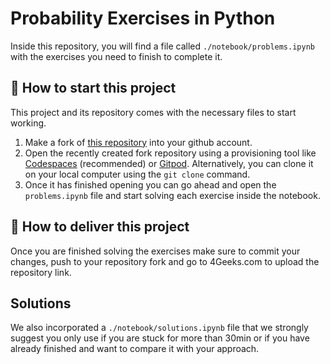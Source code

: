 <!-- hide -->
# Probability Exercises in Python
<!-- endhide -->

Inside this repository, you will find a file called `./notebook/problems.ipynb` with the exercises you need to finish to complete it.

## 🌱 How to start this project

This project and its repository comes with the necessary files to start working.

1. Make a fork of [this repository](https://github.com/4GeeksAcademy/probability-exercises-project-in-python) into your github account.
2. Open the recently created fork repository using a provisioning tool like [Codespaces](https://4geeks.com/lesson/what-is-github-codespaces) (recommended) or [Gitpod](https://4geeks.com/lesson/how-to-use-gitpod). Alternatively, you can clone it on your local computer using the `git clone` command.
3. Once it has finished opening you can go ahead and open the `problems.ipynb` file and start solving each exercise inside the notebook.

## 🚛 How to deliver this project

Once you are finished solving the exercises make sure to commit your changes, push to your repository fork and go to 4Geeks.com to upload the repository link.

## Solutions

We also incorporated a `./notebook/solutions.ipynb` file that we strongly suggest you only use if you are stuck for more than 30min or if you have already finished and want to compare it with your approach.
